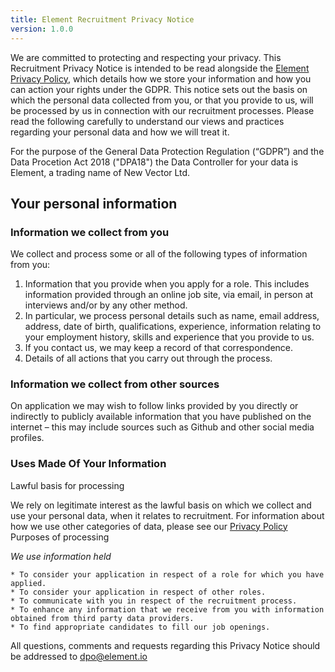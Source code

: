 ```yaml
---
title: Element Recruitment Privacy Notice
version: 1.0.0
---
```


We are committed to protecting and respecting your privacy. This Recruitment Privacy Notice is intended to be read alongside the [Element Privacy Policy](https://element.io/privacy), which details how we store your information and how you can action your rights under the GDPR. This notice sets out the basis on which the personal data collected from you, or that you provide to us, will be processed by us in connection with our recruitment processes. Please read the following carefully to understand our views and practices regarding your personal data and how we will treat it.

For the purpose of the General Data Protection Regulation (“GDPR”) and the Data Procetion Act 2018 ("DPA18") the Data Controller for your data is Element, a trading name of New Vector Ltd.


## Your personal information

### Information we collect from you

We collect and process some or all of the following types of information from you:

1. Information that you provide when you apply for a role. This includes information provided through an online job site, via email, in person at interviews and/or by any other method.
1. In particular, we  process personal details such as name, email address, address, date of birth, qualifications, experience, information relating to your employment history, skills and experience that you provide to us.
1. If you contact us, we  may keep a record of that correspondence.
1. Details of all actions that you carry out through the process.

### Information we collect from other sources

On application we may wish to follow links provided by you directly or indirectly to publicly available information that you have published on the internet – this may include sources such as Github and other social media profiles.

### Uses Made Of Your Information

Lawful basis for processing

We rely on legitimate interest as the lawful basis on which we collect and use your personal data, when it relates to recruitment. For information about how we use other categories of data, please see our [Privacy Policy](https://element.io/privacy)
Purposes of processing

*We use information held*

    * To consider your application in respect of a role for which you have applied.
    * To consider your application in respect of other roles.
    * To communicate with you in respect of the recruitment process.
    * To enhance any information that we receive from you with information obtained from third party data providers.
    * To find appropriate candidates to fill our job openings.


All questions, comments and requests regarding this Privacy Notice should be addressed to [dpo@element.io](mailto:dpo@element.io)
